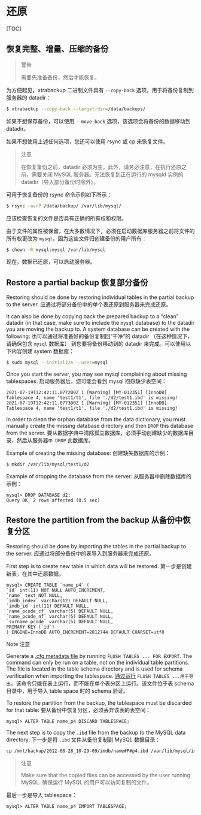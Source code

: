 # 还原

[TOC]

## 恢复完整、增量、压缩的备份

> 警告
>
> 需要先准备备份，然后才能恢复。

为方便起见，xtrabackup 二进制文件具有 `--copy-back` 选项，用于将备份复制到服务器的 datadir：

```bash
$ xtrabackup --copy-back --target-dir=/data/backups/
```

如果不想保存备份，可以使用 `--move-back` 选项，该选项会将备份的数据移动到 datadir。

如果不想使用上述任何选项，您还可以使用 rsync 或 cp 来恢复文件。

> 注意
>
> 在恢复备份之前，datadir 必须为空。此外，请务必注意，在执行还原之前，需要关闭 MySQL 服务器。无法恢复到正在运行的 mysqld 实例的 datadir（导入部分备份时除外）。

可用于恢复备份的 rsync 命令示例如下所示：

```bash
$ rsync -avrP /data/backup/ /var/lib/mysql/
```

应该检查恢复的文件是否具有正确的所有权和权限。

由于文件的属性被保留，在大多数情况下，必须在启动数据库服务器之前将文件的所有权更改为 `mysql`，因为这些文件归创建备份的用户所有：

```bash
$ chown -R mysql:mysql /var/lib/mysql
```

现在，数据已还原，可以启动服务器。

## Restore a partial backup 恢复部分备份

Restoring should be done by restoring individual tables in the partial backup to the server.
应通过将部分备份中的单个表还原到服务器来完成还原。

It can also be done by copying back the prepared backup to a “clean” datadir (in that case, make sure to include the `mysql` database) to the datadir you are moving the backup to. A system database can be created with the following:
也可以通过将准备好的备份复制回“干净”的 datadir （在这种情况下，请确保包含 `mysql` 数据库） 到您要将备份移动到的 datadir 来完成。可以使用以下内容创建 system 数据库：

```bash
$ sudo mysql --initialize --user=mysql
```

Once you start the server, you may see mysql complaining about missing tablespaces:
启动服务器后，您可能会看到 mysql 抱怨缺少表空间：

```mysql
2021-07-19T12:42:11.077200Z 1 [Warning] [MY-012351] [InnoDB] Tablespace 4, name 'test1/t1', file './d2/test1.ibd' is missing!
2021-07-19T12:42:11.077300Z 1 [Warning] [MY-012351] [InnoDB] Tablespace 4, name 'test1/t1', file './d2/test1.ibd' is missing!
```

In order to clean the orphan database from the data dictionary, you must  manually create the missing database directory and then `DROP` this database from the server.
要从数据字典中清除孤立数据库，必须手动创建缺少的数据库目录，然后从服务器`中 DROP` 此数据库。

Example of creating the missing database:
创建缺失数据库的示例：

```
$ mkdir /var/lib/mysql/test1/d2
```

Example of dropping the database from the server:
从服务器中删除数据库的示例：

```
mysql> DROP DATABASE d2;
Query OK, 2 rows affected (0.5 sec)
```

## Restore the partition from the backup 从备份中恢复分区

Restoring should be done by importing the tables in the partial backup to the server.
应通过将部分备份中的表导入到服务器来完成还原。

First step is to create new table in which data will be restored.
第一步是创建新表，在其中还原数据。

```mysql
mysql> CREATE TABLE `name_p4` (
`id` int(11) NOT NULL AUTO_INCREMENT,
`name` text NOT NULL,
`imdb_index` varchar(12) DEFAULT NULL,
`imdb_id` int(11) DEFAULT NULL,
`name_pcode_cf` varchar(5) DEFAULT NULL,
`name_pcode_nf` varchar(5) DEFAULT NULL,
`surname_pcode` varchar(5) DEFAULT NULL,
PRIMARY KEY (`id`)
) ENGINE=InnoDB AUTO_INCREMENT=2812744 DEFAULT CHARSET=utf8
```

Note 注意

Generate a [.cfg metadata file](https://dev.mysql.com/doc/refman/8.4/en/innodb-table-import.html) by running `FLUSH TABLES ... FOR EXPORT`. The command can only be run on a table, not on the individual table partitions. The file is located in the table schema directory and is used for schema verification when importing the tablespace. 
[通过运行](https://dev.mysql.com/doc/refman/8.4/en/innodb-table-import.html) `FLUSH TABLES ...用于导出`。该命令只能在表上运行，而不能在单个表分区上运行。该文件位于表 schema 目录中，用于导入 table space 时的 schema 验证。

To restore the partition from the backup, the tablespace must be discarded for that table:
要从备份中恢复分区，必须丢弃该表的表空间：

```mysql
mysql> ALTER TABLE name_p4 DISCARD TABLESPACE;
```

The next step is to copy the `.ibd` file from the backup to the MySQL data directory:
下一步是将 `.ibd` 文件从备份复制到 MySQL 数据目录：

```bash
cp /mnt/backup/2012-08-28_10-29-09/imdb/name#P#p4.ibd /var/lib/mysql/imdb/name_p4.ibd
```

> 注意
>
> Make sure that the copied files can be accessed by the user running MySQL. 
> 确保运行 MySQL 的用户可以访问复制的文件。

最后一步是导入 tablespace：

```mysql
mysql> ALTER TABLE name_p4 IMPORT TABLESPACE;
```

